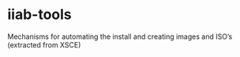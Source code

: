 # iiab-tools
Mechanisms for automating the install and creating images and ISO’s (extracted from XSCE)
